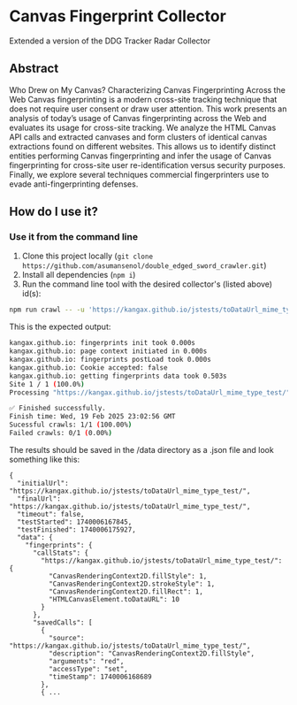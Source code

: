 # Canvas Fingerprint Collector
Extended a version of the DDG Tracker Radar Collector

## Abstract
Who Drew on My Canvas? Characterizing Canvas Fingerprinting Across the Web
Canvas fingerprinting is a modern cross-site tracking technique that does not require user consent or draw user attention. This work presents an analysis of today’s usage of Canvas fingerprinting across the Web and evaluates its usage for cross-site tracking. We analyze the HTML Canvas API calls and extracted canvases and form clusters of identical canvas extractions found on different websites. This allows us to identify distinct entities performing Canvas fingerprinting and infer the usage of Canvas fingerprinting for cross-site user re-identification versus security purposes. Finally, we explore several techniques commercial fingerprinters use to evade anti-fingerprinting defenses.

## How do I use it?

### Use it from the command line

1. Clone this project locally (`git clone https://github.com/asumansenol/double_edged_sword_crawler.git`)
2. Install all dependencies (`npm i`)
3. Run the command line tool with the desired collector's (listed above) id(s):
```sh
npm run crawl -- -u 'https://kangax.github.io/jstests/toDataUrl_mime_type_test/' -o ./data/ -v -f -d "fingerprints"  --reporters 'cli,file' -l ./data/
```
This is the expected output:
```sh
kangax.github.io: fingerprints init took 0.000s
kangax.github.io: page context initiated in 0.000s
kangax.github.io: fingerprints postLoad took 0.000s
kangax.github.io: Cookie accepted: false
kangax.github.io: getting fingerprints data took 0.503s
Site 1 / 1 (100.0%)
Processing "https://kangax.github.io/jstests/toDataUrl_mime_type_test/" took 9.036s.

✅ Finished successfully.
Finish time: Wed, 19 Feb 2025 23:02:56 GMT
Sucessful crawls: 1/1 (100.00%)
Failed crawls: 0/1 (0.00%)
```

The results should be saved in the /data  directory as a .json file and look something like this:
```
{
  "initialUrl": "https://kangax.github.io/jstests/toDataUrl_mime_type_test/",
  "finalUrl": "https://kangax.github.io/jstests/toDataUrl_mime_type_test/",
  "timeout": false,
  "testStarted": 1740006167845,
  "testFinished": 1740006175927,
  "data": {
    "fingerprints": {
      "callStats": {
        "https://kangax.github.io/jstests/toDataUrl_mime_type_test/": {
          "CanvasRenderingContext2D.fillStyle": 1,
          "CanvasRenderingContext2D.strokeStyle": 1,
          "CanvasRenderingContext2D.fillRect": 1,
          "HTMLCanvasElement.toDataURL": 10
        }
      },
      "savedCalls": [
        {
          "source": "https://kangax.github.io/jstests/toDataUrl_mime_type_test/",
          "description": "CanvasRenderingContext2D.fillStyle",
          "arguments": "red",
          "accessType": "set",
          "timeStamp": 1740006168689
        },
        { ...
```
